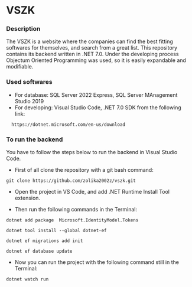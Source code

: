 # VSZK
### Description

The VSZK is a website where the companies can find the best fitting softwares for themselves, and search from a great list. This repository contains its backend written in .NET 7.0. Under the developing process Objectum Oriented Programming was used, so it is easily expandable and modifiable. 

### Used softwares
* For database: SQL Server 2022 Express, SQL Server MAnagement Studio 2019
* For developing: Visual Studio Code, .NET 7.0 SDK from the following link:
```
  https://dotnet.microsoft.com/en-us/download
```

### To run the backend

You have to follow the steps below to run the backend in Visual Studio Code.

* First of all clone the repository with a git bash command:
```
git clone https://github.com/zolika2002z/vszk.git
```

* Open the project in VS Code, and add .NET Runtime Install Tool extension.

* Then run the following commands in the Terminal:
```
dotnet add package  Microsoft.IdentityModel.Tokens
```

```
dotnet tool install --global dotnet-ef
```

```
dotnet ef migrations add init
```

```
dotnet ef database update
```

* Now you can run the project with the following command still in the Terminal:
```
dotnet watch run
```
